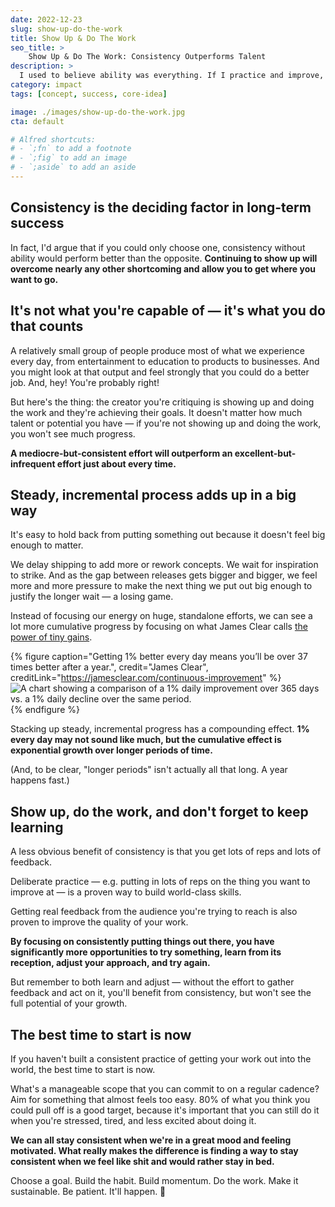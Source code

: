 ```yaml
---
date: 2022-12-23
slug: show-up-do-the-work
title: Show Up & Do The Work
seo_title: >
	Show Up & Do The Work: Consistency Outperforms Talent
description: >
  I used to believe ability was everything. If I practice and improve, success is guaranteed, right? I was wrong. Ability doesn't matter if you don't do the work.
category: impact
tags: [concept, success, core-idea]

image: ./images/show-up-do-the-work.jpg
cta: default

# Alfred shortcuts:
# - `;fn` to add a footnote
# - `;fig` to add an image
# - `;aside` to add an aside
---
```


## Consistency is the deciding factor in long-term success

In fact, I'd argue that if you could only choose one, consistency without ability would perform better than the opposite. **Continuing to show up will overcome nearly any other shortcoming and allow you to get where you want to go.**

## It's not what you're capable of — it's what you do that counts

A relatively small group of people produce most of what we experience every day, from entertainment to education to products to businesses. And you might look at that output and feel strongly that you could do a better job. And, hey! You're probably right!

But here's the thing: the creator you're critiquing is showing up and doing the work and they're achieving their goals. It doesn't matter how much talent or potential you have — if you're not showing up and doing the work, you won't see much progress.

**A mediocre-but-consistent effort will outperform an excellent-but-infrequent effort just about every time.**

## Steady, incremental process adds up in a big way

It's easy to hold back from putting something out because it doesn't feel big enough to matter.

We delay shipping to add more or rework concepts. We wait for inspiration to strike. And as the gap between releases gets bigger and bigger, we feel more and more pressure to make the next thing we put out big enough to justify the longer wait — a losing game.

Instead of focusing our energy on huge, standalone efforts, we can see a lot more cumulative progress by focusing on what James Clear calls [the power of tiny gains](https://jamesclear.com/continuous-improvement).

{% figure
  caption="Getting 1% better every day means you’ll be over 37 times better after a year.",
  credit="James Clear",
  creditLink="https://jamesclear.com/continuous-improvement"
%}
  ![A chart showing a comparison of a 1% daily improvement over 365 days vs. a 1% daily decline over the same period.](https://res.cloudinary.com/jlengstorf/image/upload/f_auto,q_auto/v1671834237/jason.af/james-clear-power-of-tiny-gains.jpg)
{% endfigure %}

Stacking up steady, incremental progress has a compounding effect. **1% every day may not sound like much, but the cumulative effect is exponential growth over longer periods of time.**

(And, to be clear, "longer periods" isn't actually all that long. A year happens fast.)

## Show up, do the work, and don't forget to keep learning

A less obvious benefit of consistency is that you get lots of reps and lots of feedback.

Deliberate practice — e.g. putting in lots of reps on the thing you want to improve at — is a proven way to build world-class skills.

Getting real feedback from the audience you're trying to reach is also proven to improve the quality of your work.

**By focusing on consistently putting things out there, you have significantly more opportunities to try something, learn from its reception, adjust your approach, and try again.**

But remember to both learn and adjust — without the effort to gather feedback and act on it, you'll benefit from consistency, but won't see the full potential of your growth.

## The best time to start is now

If you haven't built a consistent practice of getting your work out into the world, the best time to start is now.

What's a manageable scope that you can commit to on a regular cadence? Aim for something that almost feels too easy. 80% of what you think you could pull off is a good target, because it's important that you can still do it when you're stressed, tired, and less excited about doing it.

**We can all stay consistent when we're in a great mood and feeling motivated. What really makes the difference is finding a way to stay consistent when we feel like shit and would rather stay in bed.**

Choose a goal. Build the habit. Build momentum. Do the work. Make it sustainable. Be patient. It'll happen. 💜
